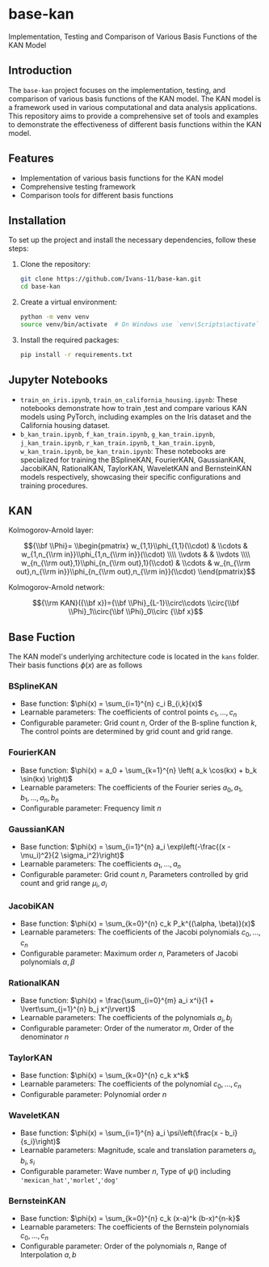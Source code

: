 # base-kan

Implementation, Testing and Comparison of Various Basis Functions of the KAN Model

## Introduction

The `base-kan` project focuses on the implementation, testing, and comparison of various basis functions of the KAN model. The KAN model is a framework used in various computational and data analysis applications. This repository aims to provide a comprehensive set of tools and examples to demonstrate the effectiveness of different basis functions within the KAN model.

## Features

- Implementation of various basis functions for the KAN model
- Comprehensive testing framework
- Comparison tools for different basis functions

## Installation

To set up the project and install the necessary dependencies, follow these steps:

1. Clone the repository:
   ```sh
   git clone https://github.com/Ivans-11/base-kan.git
   cd base-kan
   ```

2. Create a virtual environment:
   ```sh
   python -m venv venv
   source venv/bin/activate  # On Windows use `venv\Scripts\activate`
   ```

3. Install the required packages:
   ```sh
   pip install -r requirements.txt
   ```

## Jupyter Notebooks

- `train_on_iris.ipynb`, `train_on_california_housing.ipynb`: These notebooks demonstrate how to train ,test and compare various KAN models using PyTorch, including examples on the Iris dataset and the California housing dataset.
- `b_kan_train.ipynb`, `f_kan_train.ipynb`, `g_kan_train.ipynb`, `j_kan_train.ipynb`, `r_kan_train.ipynb`, `t_kan_train.ipynb`, `w_kan_train.ipynb`, `be_kan_train.ipynb`: These notebooks are specialized for training the BSplineKAN, FourierKAN, GaussianKAN, JacobiKAN, RationalKAN, TaylorKAN, WaveletKAN and BernsteinKAN models respectively, showcasing their specific configurations and training procedures.

## KAN

Kolmogorov-Arnold layer:

$${\\bf \\Phi}= \\begin{pmatrix} w_{1,1}\\phi_{1,1}(\\cdot) & \\cdots & w_{1,n_{\\rm in}}\\phi_{1,n_{\\rm in}}(\\cdot) \\\\ \\vdots & & \\vdots \\\\ w_{n_{\\rm out},1}\\phi_{n_{\\rm out},1}(\\cdot) & \\cdots & w_{n_{\\rm out},n_{\\rm in}}\\phi_{n_{\\rm out},n_{\\rm in}}(\\cdot) \\end{pmatrix}$$

Kolmogorov-Arnold network:

$${\\rm KAN}({\\bf x})={\\bf \\Phi}_{L-1}\\circ\\cdots \\circ{\\bf \\Phi}_1\\circ{\\bf \\Phi}_0\\circ {\\bf x}$$

## Base Fuction

The KAN model's underlying architecture code is located in the `kans` folder. Their basis functions $\phi(x)$ are as follows

### BSplineKAN
- Base function: $\phi(x) = \sum_{i=1}^{n} c_i B_{i,k}(x)$
- Learnable parameters: The coefficients of control points $c_1 ,..., c_n$
- Configurable parameter: Grid count $n$, Order of the B-spline function $k$, The control points are determined by grid count and grid range.

### FourierKAN
- Base function: $\phi(x) = a_0 + \sum_{k=1}^{n} \left( a_k \cos(kx) + b_k \sin(kx) \right)$
- Learnable parameters: The coefficients of the Fourier series $a_0, a_1, b_1 ,..., a_n, b_n$
- Configurable parameter: Frequency limit $n$

### GaussianKAN
- Base function: $\phi(x) = \sum_{i=1}^{n} a_i \exp\left(-\frac{(x - \mu_i)^2}{2 \sigma_i^2}\right)$
- Learnable parameters: The coefficients $a_1,..., a_n$
- Configurable parameter: Grid count $n$, Parameters controlled by grid count and grid range $\mu_i,\sigma_i$

### JacobiKAN
- Base function: $\phi(x) = \sum_{k=0}^{n} c_k P_k^{(\alpha, \beta)}(x)$
- Learnable parameters: The coefficients of the Jacobi polynomials $c_0 ,..., c_n$
- Configurable parameter: Maximum order $n$, Parameters of Jacobi polynomials $\alpha, \beta$

### RationalKAN
- Base function: $\phi(x) = \frac{\sum_{i=0}^{m} a_i x^i}{1 + \lvert\sum_{j=1}^{n} b_j x^j\rvert}$
- Learnable parameters: The coefficients of the polynomials $a_i, b_j$
- Configurable parameter: Order of the numerator $m$, Order of the denominator $n$

### TaylorKAN
- Base function: $\phi(x) = \sum_{k=0}^{n} c_k x^k$
- Learnable parameters: The coefficients of the polynomial $c_0 ,..., c_n$
- Configurable parameter: Polynomial order $n$

### WaveletKAN
- Base function: $\phi(x) = \sum_{i=1}^{n} a_i \psi\left(\frac{x - b_i}{s_i}\right)$
- Learnable parameters: Magnitude, scale and translation parameters $a_i, b_i, s_i$
- Configurable parameter: Wave number $n$, Type of $\psi()$ including `'mexican_hat'`,`'morlet'`,`'dog'`

### BernsteinKAN
- Base function: $\phi(x) = \sum_{k=0}^{n} c_k (x-a)^k (b-x)^{n-k}$
- Learnable parameters: The coefficients of the Bernstein polynomials $c_0 ,..., c_n$
- Configurable parameter:  Order of the polynomials $n$, Range of Interpolation $a, b$